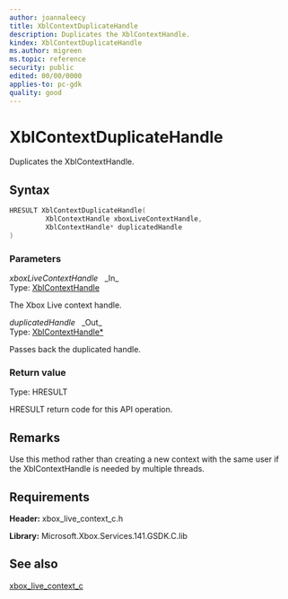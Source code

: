 ```yaml
---
author: joannaleecy
title: XblContextDuplicateHandle
description: Duplicates the XblContextHandle.
kindex: XblContextDuplicateHandle
ms.author: migreen
ms.topic: reference
security: public
edited: 00/00/0000
applies-to: pc-gdk
quality: good
---
```


# XblContextDuplicateHandle  

Duplicates the XblContextHandle.  

## Syntax  
  
```cpp
HRESULT XblContextDuplicateHandle(  
         XblContextHandle xboxLiveContextHandle,  
         XblContextHandle* duplicatedHandle  
)  
```  
  
### Parameters  
  
*xboxLiveContextHandle* &nbsp;&nbsp;\_In\_  
Type: [XblContextHandle](../../types_c/handles/xblcontexthandle.md)  
  
The Xbox Live context handle.  
  
*duplicatedHandle* &nbsp;&nbsp;\_Out\_  
Type: [XblContextHandle*](../../types_c/handles/xblcontexthandle.md)  
  
Passes back the duplicated handle.  
  
  
### Return value  
Type: HRESULT
  
HRESULT return code for this API operation.
  
## Remarks  
  
Use this method rather than creating a new context with the same user if the XblContextHandle is needed by multiple threads.
  
## Requirements  
  
**Header:** xbox_live_context_c.h
  
**Library:** Microsoft.Xbox.Services.141.GSDK.C.lib
  
## See also  
[xbox_live_context_c](../xbox_live_context_c_members.md)  
  
  
